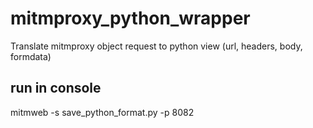 # mitmproxy_python_wrapper
Translate mitmproxy object request to python view (url, headers, body, formdata)

## run in console
mitmweb -s save_python_format.py -p 8082